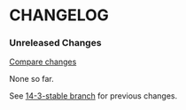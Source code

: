 # CHANGELOG

### Unreleased Changes

[Compare changes](https://github.com/codevise/pageflow/compare/14-3-stable...master)

None so far.

See
[14-3-stable branch](https://github.com/codevise/pageflow/blob/14-3-stable/CHANGELOG.md)
for previous changes.

